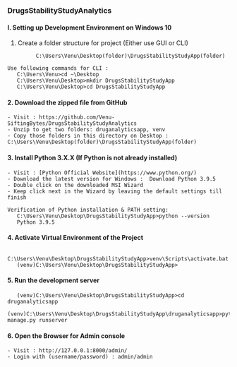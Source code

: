 ### DrugsStabilityStudyAnalytics

#### I. Setting up Development Environment on Windows 10 
 1. Create a folder structure for project (Either use GUI or CLI)
 
 ``` 
          C:\Users\Venu\Desktop(folder)\DrugsStabilityStudyApp(folder)
 ```                                         

    
    
 ```    
 Use following commands for CLI :
    C:\Users\Venu>cd ~\Desktop
    C:\Users\Venu\Desktop>mkdir DrugsStabilityStudyApp
    C:\Users\Venu\Desktop>cd DrugsStabilityStudyApp    
 ```
  #### 2. Download the zipped file from GitHub
    - Visit : https://github.com/Venu-SiftingBytes/DrugsStabilityStudyAnalytics 
    - Unzip to get two folders: druganalyticsapp, venv
    - Copy those folders in this directory on Desktop : C:\Users\Venu\Desktop(folder)\DrugsStabilityStudyApp(folder)
    
    
 #### 3. Install Python 3.X.X (If Python is not already installed)
    - Visit : [Python Official Website](https://www.python.org/)   
    - Download the latest version for Windows :  Download Python 3.9.5
    - Double click on the downloaded MSI Wizard 
    - Keep click next in the Wizard by leaving the default settings till finish

      
 ```    
 Verification of Python installation & PATH setting:
    C:\Users\Venu\Desktop\DrugsStabilityStudyApp>python --version
    Python 3.9.5    
 ```

 #### 4. Activate Virtual Environment of the Project
 ```
    C:\Users\Venu\Desktop\DrugsStabilityStudyApp>venv\Scripts\activate.bat
    (venv)C:\Users\Venu\Desktop\DrugsStabilityStudyApp>      
 ```
 
  #### 5. Run the development server
 ```
    (venv)C:\Users\Venu\Desktop\DrugsStabilityStudyApp>cd druganalyticsapp
    (venv)C:\Users\Venu\Desktop\DrugsStabilityStudyApp\druganalyticsapp>python manage.py runserver
 ```
 
   #### 6. Open the Browser for Admin console
    - Visit : http://127.0.0.1:8000/admin/
    - Login with (username/password) : admin/admin
    
